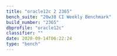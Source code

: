 ```yaml
---
title: "oracle12c 2 2365"
bench_suite: "20w38 CI Weekly Benchmark"
build_number: "2365"
dbprofile: "oracle12c"
classifier: ""
date: 2020-09-14T06:22:24
type: "bench"
---
```


